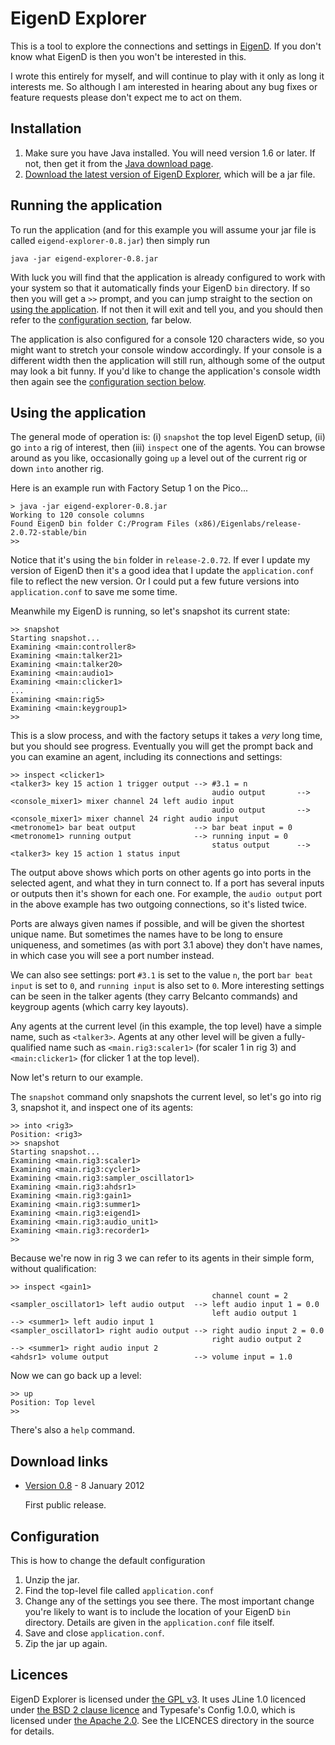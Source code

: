 # EigenD Explorer

This is a tool to explore the connections and settings in
[EigenD](http://www.eigenlabs.com/downloads/latest/std/). If you
don't know what EigenD is then you won't be interested in this.

I wrote this entirely for myself, and will continue to play with it only
as long it interests me. So although I am interested in hearing about any bug
fixes or feature requests please don't expect me to act on them.

## Installation

1. Make sure you have Java installed. You will need version 1.6 or later.
If not, then get it from the
[Java download page](http://www.java.com/en/download/index.jsp).
1. [Download the latest version of EigenD Explorer](#download-links), which will be a jar file.

## Running the application

To run the application (and for this example you will assume your jar
file is called `eigend-explorer-0.8.jar`) then simply run

    java -jar eigend-explorer-0.8.jar

With luck you will find that the application is already configured to work with
your system so that it automatically finds your EigenD `bin` directory.
If so then you will get a `>>` prompt, and you can jump straight to the
section on [using the application](#using-the-application).
If not then it will
exit and tell you, and you should then refer to the
[configuration section](#configuration), far below.

The application is also configured for a console 120 characters wide,
so you might want to stretch your console window accordingly. If your
console is a different width then the application will still run, although
some of the output may look a bit funny. If you'd like to change the
application's console width then again see the
[configuration section below](#configuration).

## Using the application

The general mode of operation is: (i) `snapshot` the top level EigenD
setup, (ii) go `into` a rig of interest, then (iii) `inspect` one of the
agents. You can browse around as you like, occasionally going `up` a level
out of the current rig or down `into` another rig.

Here is an example run with Factory Setup 1 on the Pico...

    > java -jar eigend-explorer-0.8.jar
    Working to 120 console columns
    Found EigenD bin folder C:/Program Files (x86)/Eigenlabs/release-2.0.72-stable/bin
    >> 

Notice that it's using the `bin` folder in `release-2.0.72`. If ever I update my version
of EigenD then it's a good idea that I update the `application.conf` file to reflect the
new version. Or I could put a few future versions into `application.conf` to save me
some time.

Meanwhile my EigenD is running, so let's snapshot its current state:

    >> snapshot
    Starting snapshot...
    Examining <main:controller8>
    Examining <main:talker21>
    Examining <main:talker20>
    Examining <main:audio1>
    Examining <main:clicker1>
    ...
    Examining <main:rig5>
    Examining <main:keygroup1>
    >>

This is a slow process, and with the factory setups it takes a _very_ long time,
but you should see progress. Eventually you will get the prompt back and you can
examine an agent, including its connections and settings:

    >> inspect <clicker1>
    <talker3> key 15 action 1 trigger output --> #3.1 = n
                                                 audio output       --> <console_mixer1> mixer channel 24 left audio input
                                                 audio output       --> <console_mixer1> mixer channel 24 right audio input
    <metronome1> bar beat output             --> bar beat input = 0
    <metronome1> running output              --> running input = 0
                                                 status output      --> <talker3> key 15 action 1 status input

The output above shows which ports on other agents go into ports in the selected
agent, and what they in turn connect to. If a port has several inputs or
outputs then it's shown for each one. For example, the `audio output` port in the
above example has two outgoing connections, so it's listed twice.

Ports are always given names if possible,
and will be given the shortest unique name. But sometimes the names have to be long to
ensure uniqueness, and sometimes (as with port 3.1 above) they don't have names,
in which case you will see a port number instead.

We can also see settings:
port `#3.1` is set to the value `n`, the port `bar beat input` is set to `0`,
and `running input` is also set to `0`. More interesting settings can be seen
in the talker agents (they carry Belcanto commands) and keygroup agents (which
carry key layouts).

Any agents at the current level (in this example, the top level) have a simple
name, such as `<talker3>`. Agents at any other level will be given a fully-qualified
name such as `<main.rig3:scaler1>` (for scaler 1 in rig 3) and `<main:clicker1>`
(for clicker 1 at the top level).

Now let's return to our example.

The `snapshot` command only snapshots the current level, so let's go into
rig 3, snapshot it, and inspect one of its agents:

    >> into <rig3>
    Position: <rig3>
    >> snapshot
    Starting snapshot...
    Examining <main.rig3:scaler1>
    Examining <main.rig3:cycler1>
    Examining <main.rig3:sampler_oscillator1>
    Examining <main.rig3:ahdsr1>
    Examining <main.rig3:gain1>
    Examining <main.rig3:summer1>
    Examining <main.rig3:eigend1>
    Examining <main.rig3:audio_unit1>
    Examining <main.rig3:recorder1>
    >>

Because we're now in rig 3 we can refer to its agents in their simple form, without
qualification:

    >> inspect <gain1>
                                                 channel count = 2
    <sampler_oscillator1> left audio output  --> left audio input 1 = 0.0
                                                 left audio output 1       --> <summer1> left audio input 1
    <sampler_oscillator1> right audio output --> right audio input 2 = 0.0
                                                 right audio output 2      --> <summer1> right audio input 2
    <ahdsr1> volume output                   --> volume input = 1.0

Now we can go back up a level:

    >> up
    Position: Top level
    >>

There's also a `help` command.

## Download links

* [Version 0.8](https://s3-eu-west-1.amazonaws.com/niksilver.public/eigend-explorer/eigend-explorer-0.8.jar) - 8 January 2012

    First public release.

## Configuration

This is how to change the default configuration

1. Unzip the jar.
1. Find the top-level file called `application.conf`
1. Change any of the settings you see there.
The most important change you're likely to want is to
include the location of your EigenD `bin` directory.
Details are given in the `application.conf` file itself.
1. Save and close `application.conf`.
1. Zip the jar up again.

## Licences

EigenD Explorer is licensed under
[the GPL v3](http://www.gnu.org/licenses/gpl.html).
It uses JLine 1.0 licenced under
[the BSD 2 clause licence](http://opensource.org/licenses/bsd-license.php)
and Typesafe's Config 1.0.0, which is licensed under
[the Apache 2.0](http://www.apache.org/licenses/LICENSE-2.0.html).
See the LICENCES directory in the source for details.
